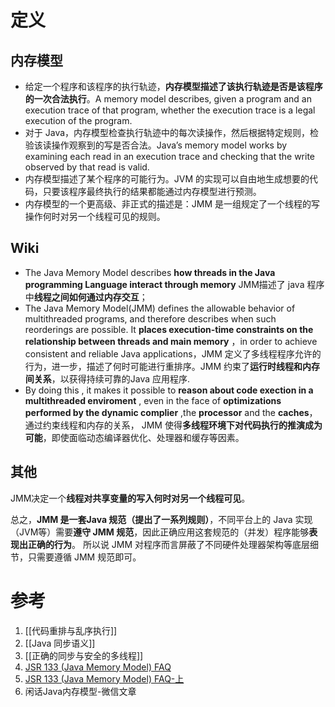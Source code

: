 # 定义
## 内存模型
- 给定一个程序和该程序的执行轨迹，**内存模型描述了该执行轨迹是否是该程序的一次合法执行**。A memory model describes, given a program and an execution trace of that program, whether the execution trace is a legal execution of the program. 
- 对于 Java，内存模型检查执行轨迹中的每次读操作，然后根据特定规则，检验该读操作观察到的写是否合法。Java’s memory model works by examining each read in an execution trace and checking that the write observed by that read is valid.
- 内存模型描述了某个程序的可能行为。JVM 的实现可以自由地生成想要的代码，只要该程序最终执行的结果都能通过内存模型进行预测。
- 内存模型的一个更高级、非正式的描述是：JMM 是一组规定了一个线程的写操作何时对另一个线程可见的规则。

## Wiki
- The Java Memory Model describes **how threads in the Java programming Language interact through memory** JMM描述了 java 程序中**线程之间如何通过内存交互**；
- The Java Memory Model(JMM) defines the allowable behavior of multithreaded programs, and therefore describes when such reorderings are possible. It **places execution-time constraints on the relationship between threads and main memory** ，in order to achieve consistent and reliable Java applications，JMM 定义了多线程程序允许的行为，进一步，描述了何时可能进行重排序。JMM 约束了**运行时线程和内存间关系**，以获得持续可靠的Java 应用程序. 
- By doing this , it makes it possible to **reason about  code exection in a multithreaded enviroment** , even in the face of **optimizations performed by the dynamic complier** ,the **processor** and the **caches**，通过约束线程和内存的关系， JMM 使得**多线程环境下对代码执行的推演成为可能**，即使面临动态编译器优化、处理器和缓存等因素。

## 其他
JMM决定一个**线程对共享变量的写入何时对另一个线程可见**。

总之，**JMM 是一套Java 规范（提出了一系列规则）**，不同平台上的 Java 实现（JVM等）需要**遵守 JMM 规范**，因此正确应用这套规范的（并发）程序能够**表现出正确的行为**。
所以说 JMM 对程序而言屏蔽了不同硬件处理器架构等底层细节，只需要遵循 JMM 规范即可。


# 参考

1. [[代码重排与乱序执行]]
2. [[Java 同步语义]]
3. [[正确的同步与安全的多线程]]
4. [JSR 133 (Java Memory Model) FAQ](https://blog.csdn.net/lemon89/article/details/73695204)
5. [JSR 133 (Java Memory Model) FAQ-上](https://blog.csdn.net/u012005313/article/details/81226956)
6.  闲话Java内存模型-微信文章